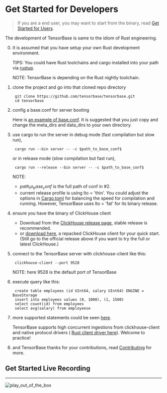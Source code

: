 # Get Started for Developers

> If you are a end user, you may want to start from the binary, read [Get Started for Users](/docs/get_started_users.md).

The development of TensorBase is same to the idiom of Rust engineering.

0. It is assumed that you have setup your own Rust development environment.

    TIPS: You could have Rust toolchains and cargo installed into your path via [rustup](https://rustup.rs/).
    
    NOTE: TensorBase is depending on the Rust nightly toolchain.

1. clone the project and go into that cloned repo directory

        git clone https://github.com/tensorbase/tensorbase.git
        cd tensorbase

2. config a base.conf for server booting

    Here is [an example of base.conf](/crates/server/tests/confs/base.conf). It is suggested that you just copy and change the meta_dirs and data_dirs to your own directory.

3. use cargo to run the server in debug mode (fast compilation but slow run),

        cargo run --bin server -- -c $path_to_base_conf$

    or in release mode (slow compilation but fast run),
        
        cargo run --release --bin server -- -c $path_to_base_conf$

    NOTE:
    + $path_to_base_conf$ is the full path of conf in #2.
    + current release profile is using lto = 'thin'. You could adjust the options in [Cargo.toml](Cargo.toml) for balancing the speed for compilation and running. However, TensorBase uses lto = 'fat' for its binary release.

4. ensure you have the binary of ClickHouse client

    + Download from the [ClickHouse release page](https://github.com/ClickHouse/ClickHouse/releases), stable release is recommended.
    + or [download here](https://github.com/tensorbase/tensorbase/releases/download/v2021.04.24-1/clickhouse_client_repack_linux.zip), a repacked ClickHouse client for your quick start. (Still go to the official release above if you want to try the full or latest ClickHouse.)

5. connect to the TensorBase server with clickhouse-client like this:

        clickhouse-client --port 9528
        
    NOTE: here 9528 is the default port of TensorBase

6. execute query like this:

        create table employees (id UInt64, salary UInt64) ENGINE = BaseStorage
        insert into employees values (0, 1000), (1, 1500)
        select count(id) from employees
        select avg(salary) from employeese

7. more supported statements could be seen [here](/docs/lang.md).

    TensorBase supports high concurrent ingestions from clickhouse-client and native protocol drivers ( [Rust client driver here](/crates/tests_integ/ch_client)). Welcome to practice!

8. and TensorBase thanks for your contributions, read [Contributing](/docs/CONTRIBUTING.md) for more.

## Get Started Live Recording
---------------------------
![play_out_of_the_box](https://user-images.githubusercontent.com/237573/115368682-e5d80400-a1f9-11eb-9a9e-deeb4d5d58d2.gif)